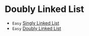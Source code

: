 # Doubly Linked List

* `Easy` [Singly Linked List](src/data-structures/linked-list/singly-linked-list)
* `Easy` [Doubly Linked List](src/data-structures/linked-list/doubly-linked-list)